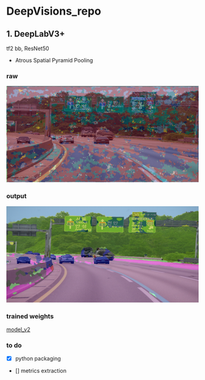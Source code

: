 # DeepVisions_repo

## 1. DeepLabV3+
tf2
bb, ResNet50
+ Atrous Spatial Pyramid Pooling

### raw
![](raw.png)

### output
![](output.png)

### trained weights
[model_v2]( https://drive.google.com/file/d/10EBMPQvXulhmMphpqLgsyVX_5YrDVRYs/view?usp=sharing)

### to do
- [x] python packaging
- [] metrics extraction
